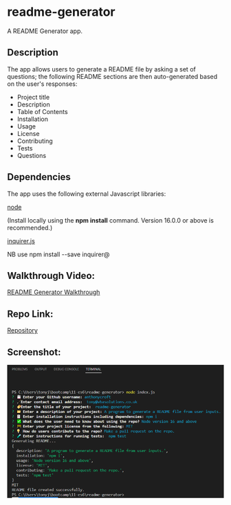 # readme-generator
A README Generator app.

## Description
The app allows users to generate a README file by asking a set of questions; the following README sections are then auto-generated based on the user's responses:

- Project title
- Description
- Table of Contents
- Installation
- Usage
- License
- Contributing
- Tests
- Questions

## Dependencies
The app uses the following external Javascript libraries:

[node](https://nodejs.org/en/)

(Install locally using the **npm install** command. Version 16.0.0 or above is recommended.)

[inquirer.js](https://www.npmjs.com/package/inquirer)

NB use npm install --save inquirer@<version>

## Walkthrough Video:

[README Generator Walkthrough](https://drive.google.com/file/d/1gzTPfgU6M9ExcBebZjQAZjvvX-CL1xXe/view)

## Repo Link:

[Repository](https://github.com/anthonycroft/readme-generator)

## Screenshot:

![README Generator Console Application](https://github.com/anthonycroft/readme-generator/blob/main/assets/images/readme-generator.png)

